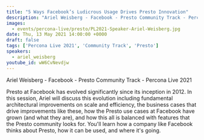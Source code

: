 ```yaml
---
title: "5 Ways Facebook’s Ludicrous Usage Drives Presto Innovation"
description: "Ariel Weisberg - Facebook - Presto Community Track - Percona Live 2021"
images:
  - events/percona-live/presto/PL2021-Speaker-Ariel-Weisberg.jpg
date: Thu, 13 May 2021 14:00:00 +0000
draft: false
tags: ['Percona Live 2021', 'Community Track', 'Presto']
speakers:
  - ariel_weisberg
youtube_id: wW6CvNevdjw
---
```


Ariel Weisberg - Facebook - Presto Community Track - Percona Live 2021

Presto at Facebook has evolved significantly since its inception in 2012. In this session, Ariel will discuss this evolution including fundamental architectural improvements on scale and efficiency, the business cases that drive improvements like these, how the Presto use cases at Facebook have grown (and what they are), and how this all is balanced with features that the Presto community looks for. You'll learn how a company like Facebook thinks about Presto, how it can be used, and where it's going.